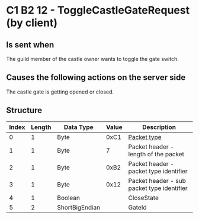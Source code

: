 # C1 B2 12 - ToggleCastleGateRequest (by client)

## Is sent when

The guild member of the castle owner wants to toggle the gate switch.

## Causes the following actions on the server side

The castle gate is getting opened or closed.

## Structure

| Index | Length | Data Type | Value | Description |
|-------|--------|-----------|-------|-------------|
| 0 | 1 |   Byte   | 0xC1  | [Packet type](PacketTypes.md) |
| 1 | 1 |    Byte   |   7   | Packet header - length of the packet |
| 2 | 1 |    Byte   | 0xB2  | Packet header - packet type identifier |
| 3 | 1 |    Byte   | 0x12  | Packet header - sub packet type identifier |
| 4 | 1 | Boolean |  | CloseState |
| 5 | 2 | ShortBigEndian |  | GateId |